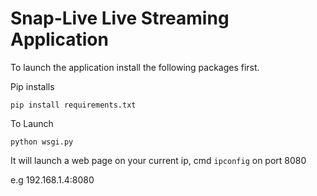 # Snap-Live Live Streaming Application

To launch the application install the following packages first.

Pip installs
 
```
pip install requirements.txt
```

To Launch
```
python wsgi.py
```

It will launch a web page on your current ip, cmd ```ipconfig``` on port 8080

e.g 192.168.1.4:8080
